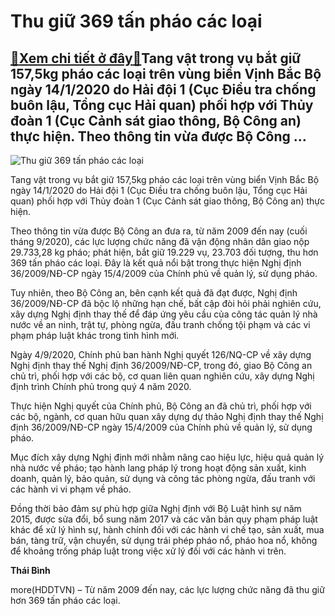 Thu giữ 369 tấn pháo các loại
=============================

[:gift:Xem chi tiết ở đây:gift:](https://hddtvn.com/thu-giu-369-tan-phao-cac-loai/)Tang vật trong vụ bắt giữ 157,5kg pháo các loại trên vùng biển Vịnh Bắc Bộ ngày 14/1/2020 do Hải đội 1 (Cục Điều tra chống buôn lậu, Tổng cục Hải quan) phối hợp với Thủy đoàn 1 (Cục Cảnh sát giao thông, Bộ Công an) thực hiện. Theo thông tin vừa được Bộ Công …
-------------------------------------------------------------------------------------------------------------------------------------------------------------------------------------------------------------------------------------------------------------------





![Thu giữ 369 tấn pháo các loại](https://hddtvn.com/wp-content/uploads/2021/01/0848_0353_0935_IMG_1579056541138_1579056645662-2.jpg "Thu giữ 369 tấn pháo các loại")


Tang vật trong vụ bắt giữ 157,5kg pháo các loại trên vùng biển Vịnh Bắc Bộ ngày 14/1/2020 do Hải đội 1 (Cục Điều tra chống buôn lậu, Tổng cục Hải quan) phối hợp với Thủy đoàn 1 (Cục Cảnh sát giao thông, Bộ Công an) thực hiện.



Theo thông tin vừa được Bộ Công an đưa ra, từ năm 2009 đến nay (cuối tháng 9/2020), các lực lượng chức năng đã vận động nhân dân giao nộp 29.733,28 kg pháo; phát hiện, bắt giữ 19.229 vụ, 23.703 đối tượng, thu hơn 369 tấn pháo các loại. Đây là kết quả nổi bật trong thực hiện Nghị định 36/2009/NĐ-CP ngày 15/4/2009 của Chính phủ về quản lý, sử dụng pháo.


Tuy nhiên, theo Bộ Công an, bên cạnh kết quả đã đạt được, Nghị định 36/2009/NĐ-CP đã bộc lộ những hạn chế, bất cập đòi hỏi phải nghiên cứu, xây dựng Nghị định thay thế để đáp ứng yêu cầu của công tác quản lý nhà nước về an ninh, trật tự, phòng ngừa, đấu tranh chống tội phạm và các vi phạm pháp luật khác trong tình hình mới.


Ngày 4/9/2020, Chính phủ ban hành Nghị quyết 126/NQ-CP về xây dựng Nghị định thay thế Nghị định 36/2009/NĐ-CP, trong đó, giao Bộ Công an chủ trì, phối hợp với các bộ, cơ quan liên quan nghiên cứu, xây dựng Nghị định trình Chính phủ trong quý 4 năm 2020.


Thực hiện Nghị quyết của Chính phủ, Bộ Công an đã chủ trì, phối hợp với các bộ, ngành, cơ quan hữu quan xây dựng dự thảo Nghị định thay thế Nghị định 36/2009/NĐ-CP ngày 15/4/2009 của Chính phủ về quản lý, sử dụng pháo.


Mục đích xây dựng Nghị định mới nhằm nâng cao hiệu lực, hiệu quả quản lý nhà nước về pháo; tạo hành lang pháp lý trong hoạt động sản xuất, kinh doanh, quản lý, bảo quản, sử dụng và công tác phòng ngừa, đấu tranh với các hành vi vi phạm về pháo.


Đồng thời bảo đảm sự phù hợp giữa Nghị định với Bộ Luật hình sự năm 2015, được sửa đổi, bổ sung năm 2017 và các văn bản quy phạm pháp luật khác để xử lý hình sự, hành chính đối với các hành vi chế tạo, sản xuất, mua bán, tàng trữ, vận chuyển, sử dụng trái phép pháo nổ, pháo hoa nổ, không để khoảng trống pháp luật trong việc xử lý đối với các hành vi trên.




**Thái Bình**



more(HDDTVN) – Từ năm 2009 đến nay, các lực lượng chức năng đã thu giữ hơn 369 tấn pháo các loại.

